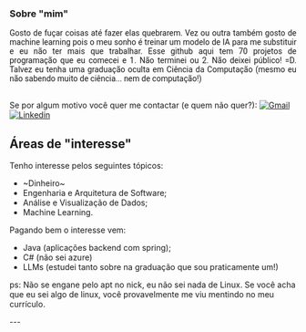 ### Sobre "mim"

<p align="justify" style="font-family:Roboto;">
  Gosto de fuçar coisas até fazer elas quebrarem. Vez ou outra também gosto de machine learning pois o meu sonho é treinar um modelo de IA para me substituir e eu não ter mais que trabalhar.
  Esse github aqui tem 70 projetos de programação que eu comecei e 1. Não terminei ou 2. Não deixei público! =D.
  Talvez eu tenha uma graduação oculta em Ciência da Computação (mesmo eu não sabendo muito de ciência... nem de computação!)
  <br></br></p>

Se por algum motivo você quer me contactar (e quem não quer?):
[![Gmail](https://img.shields.io/badge/Gmail-D14836?style=for-the-badge&logo=gmail&logoColor=white)](mailto:andre.alves@ccc.ufcg.edu.br) [![Linkedin](https://img.shields.io/badge/LinkedIn-0077B5?style=for-the-badge&logo=linkedin&logoColor=white)](https://www.linkedin.com/in/andr%C3%A9-alves-731764214/)

## Áreas de "interesse"

Tenho interesse pelos seguintes tópicos:
- ~Dinheiro~
- Engenharia e Arquitetura de Software;
- Análise e Visualização de Dados;
- Machine Learning.
  
Pagando bem o interesse vem:
- Java (aplicações backend com spring);
- C# (não sei azure)
- LLMs (estudei tanto sobre na graduação que sou praticamente um!)

<p>ps: Não se engane pelo apt no nick, eu não sei nada de Linux. Se você acha que eu sei algo de linux, você provavelmente me viu mentindo no meu currículo.</p>
---

